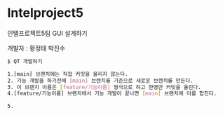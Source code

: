 # Intelproject5
인텔프로젝트5팀
GUI 설계하기

개발자 : 황정태 박진수
```sh
$ QT 개발하기

1.[main] 브랜치에는 직접 커밋을 올리지 않는다.
2. 기능 개발을 하기전에 [main] 브렌치를 기준으로 새로운 브렌치를 만든다.
3. 이 브랜치 이름은 [feature/기능이름] 형식으로 하고 한명만 커밋을 올린다.
4.[feature/기능이름] 브랜치에서 기능 개발이 끝나면 [main] 브랜치에 이를 합친다.

5.
